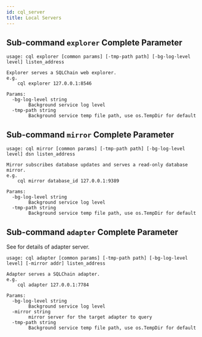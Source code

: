 ```yaml
---
id: cql_server
title: Local Servers
---
```


## Sub-command `explorer` Complete Parameter

    usage: cql explorer [common params] [-tmp-path path] [-bg-log-level level] listen_address
    
    Explorer serves a SQLChain web explorer.
    e.g.
        cql explorer 127.0.0.1:8546
    
    Params:
      -bg-log-level string
            Background service log level
      -tmp-path string
            Background service temp file path, use os.TempDir for default
    

## Sub-command `mirror` Complete Parameter

    usage: cql mirror [common params] [-tmp-path path] [-bg-log-level level] dsn listen_address
    
    Mirror subscribes database updates and serves a read-only database mirror.
    e.g.
        cql mirror database_id 127.0.0.1:9389
    
    Params:
      -bg-log-level string
            Background service log level
      -tmp-path string
            Background service temp file path, use os.TempDir for default
    

## Sub-command `adapter` Complete Parameter

See <adapter> for details of adapter server.

    usage: cql adapter [common params] [-tmp-path path] [-bg-log-level level] [-mirror addr] listen_address
    
    Adapter serves a SQLChain adapter.
    e.g.
        cql adapter 127.0.0.1:7784
    
    Params:
      -bg-log-level string
            Background service log level
      -mirror string
            mirror server for the target adapter to query
      -tmp-path string
            Background service temp file path, use os.TempDir for default